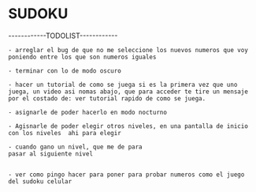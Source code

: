 # SUDOKU

------------TODOLIST------------

    - arreglar el bug de que no me seleccione los nuevos numeros que voy poniendo entre los que son numeros iguales

    - terminar con lo de modo oscuro

    - hacer un tutorial de como se juega si es la primera vez que uno juega, un video asi nomas abajo, que para acceder te tire un mensaje por el costado de: ver tutorial rapido de como se juega.

    - asignarle de poder hacerlo en modo nocturno
    
    - Agisnarle de poder elegir otros niveles, en una pantalla de inicio con los niveles  ahi para elegir

    - cuando gano un nivel, que me de para 
    pasar al siguiente nivel


    - ver como pingo hacer para poner para probar numeros como el juego del sudoku celular







    